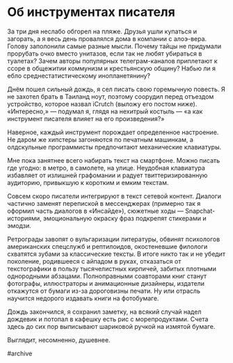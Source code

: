 
# Об инструментах писателя

За три дня неслабо обгорел на пляже. Друзья ушли купаться и загорать, а я весь день провалялся дома в компании с алоэ-вера. Голову заполонили самые разные мысли. Почему тайцы не придумали прорубать очко вместо унитазов, если так не любят убираться в туалетах? Зачем авторы популярных телеграм-каналов приплетают к ссоре в общежитии коммунизм и крестьянскую общину? Набью ли я ебло среднестатистическому инопланетянину?

Днём пошел сильный дождь, я сел писать свою горемычную повесть. Я не захотел брать в Таиланд ноут, поэтому соорудил перед отъездом устройство, которое назвал iCrutch (выложу его постом ниже). «Интересно,» — подумал я, глядя на нехитрый костыль — «а как инструмент писателя влияет на его произведения?»

Наверное, каждый инструмент порождает определенное настроение. Не даром же хипстеры загоняются по печатным машинкам, а олдскульные программисты предпочитают механические клавиатуры.

Мне пока занятнее всего набирать текст на смартфоне. Можно писать где угодно: в метро, в самолете, на улице. Неудобная клавиатура избавляет от излишней графомании и радует твиттеризированную аудиторию, привыкшую к коротким и емким текстам.

Совсем скоро писатели интегрируют в текст сетевой контент. Диалоги частично заменят перепиской в мессенджерах (примерно так я оформил часть диалогов в «Инсайде»), сюжетные ходы — Snapchat-историями, эмоциональную окраску фраз подкрепят стикерами и эмодзи. 

Ретрограды завопят о вульгаризации литературы, обвинят психологов американских спецслужб и рептилоидов, окостеневшие филологи схватятся зубами за классические тексты. В итоге никто так и не убедит поколение, родившееся с айпадом в руках, отказаться от текстографики в пользу тысячелистных кирпичей, забитых плотными однородными абзацами. Полноправными соавторами книг станут фотографы, иллюстраторы и анимационные дизайнеры, издатели откажутся от бумаги из-за дороговизны печати. Ну или отрасль научится недорого издавать книги на фотобумаге.

Дождь закончился, я сохранил заметку, на всякий случай надел дождевик и потопал в кафешку есть рис с морепродуктами. Счета здесь до сих пор выписывают шариковой ручкой на измятой бумаге. 

Выглядит, несомненно, душевнее.

#archive